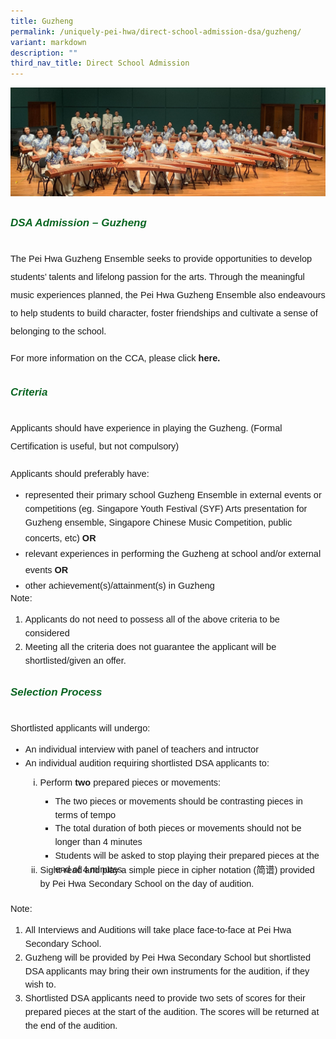 ```yaml
---
title: Guzheng
permalink: /uniquely-pei-hwa/direct-school-admission-dsa/guzheng/
variant: markdown
description: ""
third_nav_title: Direct School Admission
---
```

![](/images/Uniquely%20Pei%20Hwa/Guzheng.jpg)
<h6 style="color:#0B6623;font-family:sans-serif;font-weight:bold;margin-top:30px;"><strong style="font-family:sans-serif;font-size:17px;color:#0B6623;">DSA Admission – Guzheng</strong></h6>

<p style="font-size:14.5px;line-height:2;margin-top:0px;font-family:sans-serif;">The Pei Hwa Guzheng Ensemble seeks to provide opportunities to develop students’ talents and lifelong passion for the arts. Through the meaningful music experiences planned, the Pei Hwa Guzheng Ensemble also endeavours to help students to build character, foster friendships and cultivate a sense of belonging to the school.</p>

<p style="font-size:14.5px;line-height:2;margin-top:0px;font-family:sans-serif;">For more information on the CCA, please click <a href="https://moe-peihwasec-staging.netlify.app/learning-at-pei-hwa/cca/performing-arts/guzheng-ensemble/" style="font-size:14.5px; line-height:1.5;font-family:sans-serif;font-weight:bold;text-decoration: none;">here. </a>

</p><h6 style="color:#0B6623;font-family:sans-serif;font-weight:bold;margin-top:30px;"><strong style="font-family:sans-serif;font-size:17px;color:#0B6623;">Criteria</strong></h6>

<p style="margin-top:0px;font-size:14.5px; line-height:2;font-family:sans-serif;">Applicants should have experience in playing the Guzheng. (Formal Certification is useful, but not compulsory)</p>

<p style="margin-top:0px;font-size:14.5px; line-height:2;font-family:sans-serif;">Applicants should preferably have:</p>

<ul style="margin-top:-5px;">
	<li style="font-size:14.5px; line-height:1.5;font-family:sans-serif;">represented their primary school Guzheng Ensemble in external events or competitions (eg. Singapore Youth Festival (SYF) Arts presentation for Guzheng ensemble, Singapore Chinese Music Competition, public concerts, etc) <strong style="font-size:14.5px; line-height:2;font-family:sans-serif;">OR</strong></li>
	<li style="font-size:14.5px; line-height:1.5;font-family:sans-serif;">relevant experiences in performing the Guzheng at school and/or external events <strong style="font-size:14.5px; line-height:2;font-family:sans-serif;">OR</strong></li>
	<li style="font-size:14.5px; line-height:1.5;font-family:sans-serif;">other achievement(s)/attainment(s) in Guzheng</li>
	</ul>

<p style="margin-top:-20px;font-size:14.5px; line-height:2;font-family:sans-serif;">Note:</p>

<ol style="margin-top:-5px;">
<li style="font-size:14.5px; line-height:1.5;font-family:sans-serif;">Applicants do not need to possess all of the above criteria to be considered</li>
<li style="font-size:14.5px; line-height:1.5;font-family:sans-serif;">Meeting all the criteria does not guarantee the applicant will be shortlisted/given an offer. </li>
</ol>
<h6 style="color:#0B6623;font-family:sans-serif;font-weight:bold;margin-top:30px;"><strong style="font-family:sans-serif;font-size:17px;color:#0B6623;">Selection Process </strong></h6>

<p style="font-size:14.5px; line-height:2;margin-top:5px; font-family:sans-serif">Shortlisted applicants will undergo:</p>

<ul style="margin-top:-5px;">
<li style="font-size:14.5px; line-height:1.5;font-family:sans-serif;">An individual interview with panel of teachers and intructor</li>
<li style="font-size:14.5px; line-height:1.5;font-family:sans-serif;">An individual audition requiring shortlisted DSA applicants to:</li>
	<ol style="margin-top:5px; display">
<li style="font-size:14.5px; line-height:1.5;font-family:sans-serif;list-style-type: lower-roman;">Perform<strong style="font-size:14.5px; line-height:2;font-family:sans-serif;"> two </strong> prepared pieces or movements:</li>
		<ul style="margin-top:5px;">
			<li style="font-size:14.5px; line-height:1.5;font-family:sans-serif;">
				The two pieces or movements should be contrasting pieces in terms of tempo </li>
			<li style="font-size:14.5px; line-height:1.5;font-family:sans-serif;">The total duration of both pieces or movements should not be longer than 4 minutes</li>
			<li style="font-size:14.5px; line-height:1.5;font-family:sans-serif;">Students will be asked to stop playing their prepared pieces at the end of 4 minutes</li>
		</ul>
<li style="font-size:14.5px; line-height:1.5; margin-top:-20px;font-family:sans-serif;list-style-type: lower-roman;">Sight-read and play a simple piece in cipher notation (简谱) provided by Pei Hwa Secondary School on the day of audition.</li>
</ol>
</ul>

<p style="margin-top:5px;font-size:14.5px; line-height:2;font-family:sans-serif;">Note:</p>

<ol style="margin-top:-5px;">
	<li style="font-size:14.5px; line-height:1.5;font-family:sans-serif;">All Interviews and Auditions will take place face-to-face at Pei Hwa Secondary School.</li>
	<li style="font-size:14.5px; line-height:1.5;font-family:sans-serif;">Guzheng will be provided by Pei Hwa Secondary School but shortlisted DSA applicants may bring their own instruments for the audition, if they wish to.</li>
	<li style="font-size:14.5px; line-height:1.5;font-family:sans-serif;">Shortlisted DSA applicants need to provide two sets of scores for their prepared pieces at the start of the audition. The scores will be returned at the end of the audition.</li>
	
</ol>